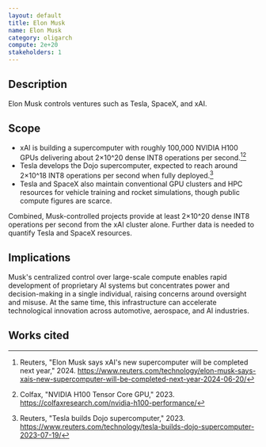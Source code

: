 ```yaml
---
layout: default
title: Elon Musk
name: Elon Musk
category: oligarch
compute: 2e+20
stakeholders: 1
---
```


## Description
Elon Musk controls ventures such as Tesla, SpaceX, and xAI.

## Scope
- xAI is building a supercomputer with roughly 100,000 NVIDIA H100 GPUs delivering about 2×10^20 dense INT8 operations per second.[^1][^2]
- Tesla develops the Dojo supercomputer, expected to reach around 2×10^18 INT8 operations per second when fully deployed.[^3]
- Tesla and SpaceX also maintain conventional GPU clusters and HPC resources for vehicle training and rocket simulations, though public compute figures are scarce.

Combined, Musk-controlled projects provide at least 2×10^20 dense INT8 operations per second from the xAI cluster alone. Further data is needed to quantify Tesla and SpaceX resources.

## Implications
Musk's centralized control over large-scale compute enables rapid development of proprietary AI systems but concentrates power and decision-making in a single individual, raising concerns around oversight and misuse. At the same time, this infrastructure can accelerate technological innovation across automotive, aerospace, and AI industries.

## Works cited
[^1]: Reuters, "Elon Musk says xAI's new supercomputer will be completed next year," 2024. <https://www.reuters.com/technology/elon-musk-says-xais-new-supercomputer-will-be-completed-next-year-2024-06-20/>
[^2]: Colfax, "NVIDIA H100 Tensor Core GPU," 2023. <https://colfaxresearch.com/nvidia-h100-performance/>
[^3]: Reuters, "Tesla builds Dojo supercomputer," 2023. <https://www.reuters.com/technology/tesla-builds-dojo-supercomputer-2023-07-19/>
